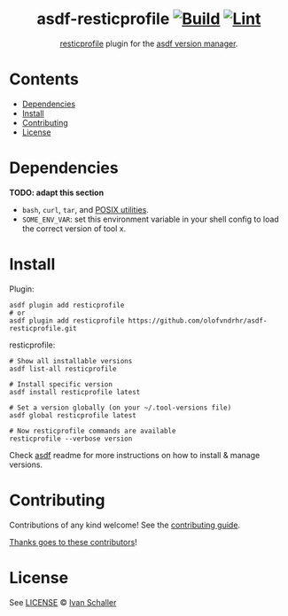<div align="center">

# asdf-resticprofile [![Build](https://github.com/olofvndrhr/asdf-resticprofile/actions/workflows/build.yml/badge.svg)](https://github.com/olofvndrhr/asdf-resticprofile/actions/workflows/build.yml) [![Lint](https://github.com/olofvndrhr/asdf-resticprofile/actions/workflows/lint.yml/badge.svg)](https://github.com/olofvndrhr/asdf-resticprofile/actions/workflows/lint.yml)

[resticprofile](https://creativeprojects.github.io/resticprofile/) plugin for the [asdf version manager](https://asdf-vm.com).

</div>

# Contents

- [Dependencies](#dependencies)
- [Install](#install)
- [Contributing](#contributing)
- [License](#license)

# Dependencies

**TODO: adapt this section**

- `bash`, `curl`, `tar`, and [POSIX utilities](https://pubs.opengroup.org/onlinepubs/9699919799/idx/utilities.html).
- `SOME_ENV_VAR`: set this environment variable in your shell config to load the correct version of tool x.

# Install

Plugin:

```shell
asdf plugin add resticprofile
# or
asdf plugin add resticprofile https://github.com/olofvndrhr/asdf-resticprofile.git
```

resticprofile:

```shell
# Show all installable versions
asdf list-all resticprofile

# Install specific version
asdf install resticprofile latest

# Set a version globally (on your ~/.tool-versions file)
asdf global resticprofile latest

# Now resticprofile commands are available
resticprofile --verbose version
```

Check [asdf](https://github.com/asdf-vm/asdf) readme for more instructions on how to
install & manage versions.

# Contributing

Contributions of any kind welcome! See the [contributing guide](contributing.md).

[Thanks goes to these contributors](https://github.com/olofvndrhr/asdf-resticprofile/graphs/contributors)!

# License

See [LICENSE](LICENSE) © [Ivan Schaller](https://github.com/olofvndrhr/)
